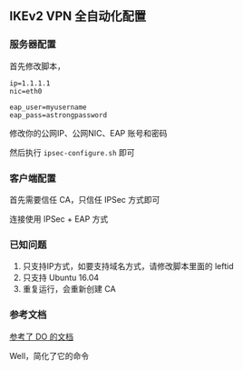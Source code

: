 ## IKEv2 VPN 全自动化配置

### 服务器配置

首先修改脚本，

```
ip=1.1.1.1
nic=eth0

eap_user=myusername
eap_pass=astrongpassword
```

修改你的公网IP、公网NIC、EAP 账号和密码

然后执行 `ipsec-configure.sh` 即可

### 客户端配置

首先需要信任 CA，只信任 IPSec 方式即可

连接使用 IPSec + EAP 方式

### 已知问题

1. 只支持IP方式，如要支持域名方式，请修改脚本里面的 leftid
2. 只支持 Ubuntu 16.04
3. 重复运行，会重新创建 CA

### 参考文档

[参考了 DO 的文档](https://www.digitalocean.com/community/tutorials/how-to-set-up-an-ikev2-vpn-server-with-strongswan-on-ubuntu-16-04)

Well，简化了它的命令

